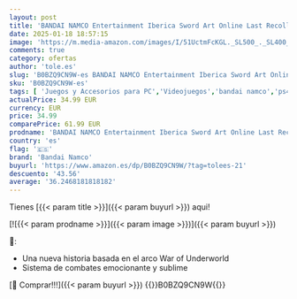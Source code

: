 ```yaml
---
layout: post
title: 'BANDAI NAMCO Entertainment Iberica Sword Art Online Last Recollection  PS4'
date: 2025-01-18 18:57:15
image: 'https://m.media-amazon.com/images/I/51UctmFcKGL._SL500_._SL400_.jpg'
comments: true
category: ofertas
author: 'tole.es'
slug: 'B0BZQ9CN9W-es BANDAI NAMCO Entertainment Iberica Sword Art Online Last...'
sku: 'B0BZQ9CN9W-es'
tags: [ 'Juegos y Accesorios para PC','Videojuegos','bandai namco','ps4','🇪🇸', ]
actualPrice: 34.99 EUR
currency: EUR
price: 34.99
comparePrice: 61.99 EUR
prodname: 'BANDAI NAMCO Entertainment Iberica Sword Art Online Last Recollection  PS4'
country: 'es'
flag: '🇪🇸'
brand: 'Bandai Namco'
buyurl: 'https://www.amazon.es/dp/B0BZQ9CN9W/?tag=tolees-21'
descuento: '43.56'
average: '36.2468181818182'
---
```


Tienes [{{< param title >}}]({{< param buyurl >}}) aqui!

[![{{< param prodname >}}]({{< param image >}})]({{< param buyurl >}})

🔎:

- Una nueva historia basada en el arco War of Underworld
- Sistema de combates emocionante y sublime

[🛒 Comprar!!!]({{< param buyurl >}})
{{<world>}}B0BZQ9CN9W{{</world>}}
